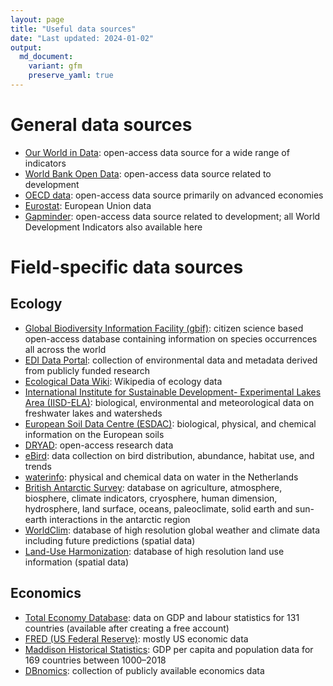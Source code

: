 ```yaml
---
layout: page
title: "Useful data sources"
date: "Last updated: 2024-01-02"
output:
  md_document:
    variant: gfm
    preserve_yaml: true
---
```


# General data sources

- [Our World in Data](https://ourworldindata.org/): open-access data
  source for a wide range of indicators
- [World Bank Open Data](https://data.worldbank.org/): open-access data
  source related to development
- [OECD data](https://data.oecd.org/): open-access data source primarily
  on advanced economies
- [Eurostat](https://ec.europa.eu/eurostat/web/main/home): European
  Union data
- [Gapminder](https://www.gapminder.org/data/): open-access data source
  related to development; all World Development Indicators also
  available here

# Field-specific data sources

## Ecology

- [Global Biodiversity Information Facility
  (gbif)](https://www.gbif.org/): citizen science based open-access
  database containing information on species occurrences all across the
  world
- [EDI Data Portal](https://portal.edirepository.org/nis/home.jsp):
  collection of environmental data and metadata derived from publicly
  funded research
- [Ecological Data Wiki](https://ecologicaldata.org/home): Wikipedia of
  ecology data
- [International Institute for Sustainable Development- Experimental
  Lakes Area
  (IISD-ELA)](https://www.iisd.org/ela/science-data/our-data/):
  biological, environmental and meteorological data on freshwater lakes
  and watersheds
- [European Soil Data Centre
  (ESDAC)](https://esdac.jrc.ec.europa.eu/resource-type/datasets):
  biological, physical, and chemical information on the European soils
- [DRYAD](https://datadryad.org/search): open-access research data
- [eBird](https://ebird.org/explore): data collection on bird
  distribution, abundance, habitat use, and trends
- [waterinfo](https://waterinfo.rws.nl/#!/nav/themakaarten/): physical
  and chemical data on water in the Netherlands
- [British Antarctic Survey](https://data.bas.ac.uk/): database on
  agriculture, atmosphere, biosphere, climate indicators, cryosphere,
  human dimension, hydrosphere, land surface, oceans, paleoclimate,
  solid earth and sun-earth interactions in the antarctic region
- [WorldClim](https://www.worldclim.org/data/index.html): database of
  high resolution global weather and climate data including future
  predictions (spatial data)
- [Land-Use Harmonization](https://luh.umd.edu/index.shtml): database of
  high resolution land use information (spatial data)

## Economics

- [Total Economy
  Database](https://www.conference-board.org/data/economydatabase/total-economy-database-productivity):
  data on GDP and labour statistics for 131 countries (available after
  creating a free account)
- [FRED (US Federal Reserve)](https://fred.stlouisfed.org/tags/series):
  mostly US economic data
- [Maddison Historical
  Statistics](https://www.rug.nl/ggdc/historicaldevelopment/maddison/?lang=en):
  GDP per capita and population data for 169 countries between 1000–2018
- [DBnomics](https://db.nomics.world/): collection of publicly available
  economics data
